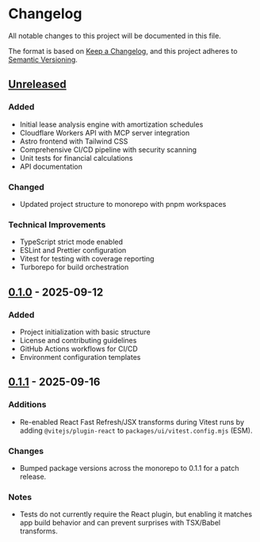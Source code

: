 # Changelog

All notable changes to this project will be documented in this file.

The format is based on [Keep a Changelog](https://keepachangelog.com/en/1.0.0/),
and this project adheres to [Semantic Versioning](https://semver.org/spec/v2.0.0.html).

## [Unreleased]

### Added

- Initial lease analysis engine with amortization schedules
- Cloudflare Workers API with MCP server integration
- Astro frontend with Tailwind CSS
- Comprehensive CI/CD pipeline with security scanning
- Unit tests for financial calculations
- API documentation

### Changed

- Updated project structure to monorepo with pnpm workspaces

### Technical Improvements

- TypeScript strict mode enabled
- ESLint and Prettier configuration
- Vitest for testing with coverage reporting
- Turborepo for build orchestration

## [0.1.0] - 2025-09-12

### Added

- Project initialization with basic structure
- License and contributing guidelines
- GitHub Actions workflows for CI/CD
- Environment configuration templates

[Unreleased]: https://github.com/blakeox/financial-analysis/compare/v0.1.1...HEAD
[0.1.1]: https://github.com/blakeox/financial-analysis/releases/tag/v0.1.1
[0.1.0]: https://github.com/blakeox/financial-analysis/releases/tag/v0.1.0

## [0.1.1] - 2025-09-16

### Additions

- Re-enabled React Fast Refresh/JSX transforms during Vitest runs by adding `@vitejs/plugin-react` to `packages/ui/vitest.config.mjs` (ESM).

### Changes

- Bumped package versions across the monorepo to 0.1.1 for a patch release.

### Notes

- Tests do not currently require the React plugin, but enabling it matches app build behavior and can prevent surprises with TSX/Babel transforms.

